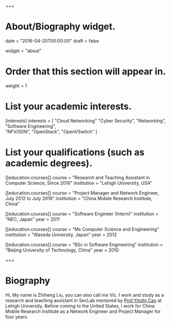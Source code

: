 +++
# About/Biography widget.

date = "2016-04-20T00:00:00"
draft = false

widget = "about"

# Order that this section will appear in.
weight = 1

# List your academic interests.
[interests]
  interests = [
  	"Cloud Networking"
	"Cyber Security",
    "Networking",
	"Software Engineering",   
   	 "NFV/SDN",
   	 "OpenStack",
    "OpenVSwitch"
  ]

# List your qualifications (such as academic degrees).
[[education.courses]]
  course = "Research and Teaching Assistant in Computer Science, Since 2016"
  institution = "Lehigh University, USA"


[[education.courses]]
course = "Project Manager and Network Engineer, July 2012 to July 2016"
institution = "China Mobile Research Institute, China"


[[education.courses]]
course = "Software Engineer (Intern)"
institution = "NEC, Japan"
year = 2011

[[education.courses]]
  course = "Ms Computer Science and Engineering"
  institution = "Waseda University, Japan"
  year = 2012

[[education.courses]]
  course = "BSc in Software Engineering"
  institution = "Beijing University of Technology, China"
  year = 2010
 
+++

# Biography
Hi, My name is Zhiheng Liu, you can also call me Vic. I work and study as a research and teaching assistant in SecLab mentored by [Prof.Yinzhi Cao](yinzhicao.com) at Lehigh University. Before coming to the  United States, I work for China Mobile Research Institute as a Network Engineer and Project Manager for four years.
